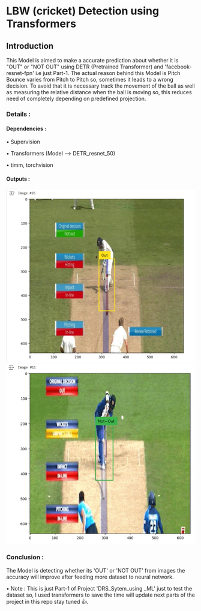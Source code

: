 # LBW (cricket) Detection using Transformers

## Introduction

This Model is aimed to make a accurate prediction about whether it is "OUT" or "NOT OUT" using DETR (Pretrained Transformer) and 'facebook-resnet-fpn' i.e just Part-1. The actual reason behind this Model is Pitch Bounce varies from Pitch to Pitch so, sometimes it leads to a wrong decision. To avoid that it is necessary track the movement of the ball as well as measuring the relative distance when the ball is moving so, this reduces need of completely depending on predefined projection.

### Details :
#### Dependencies :
• Supervision

• Transformers (Model --> DETR_resnet_50)

• timm, torchvision

#### Outputs :
<img src='images/drs_lbw_1.jpg'>
<img src='images/drs_lbw2.jpg'>

### Conclusion : 
The Model is detecting whether its 'OUT' or 'NOT OUT' from images the accuracy will improve after feeding more dataset to neural network.

• Note : This is just Part-1 of Project 'DRS_Sytem_using _ML' just to test the dataset so, I used transformers to save the time will update next parts of the project in this repo stay tuned 👍.

